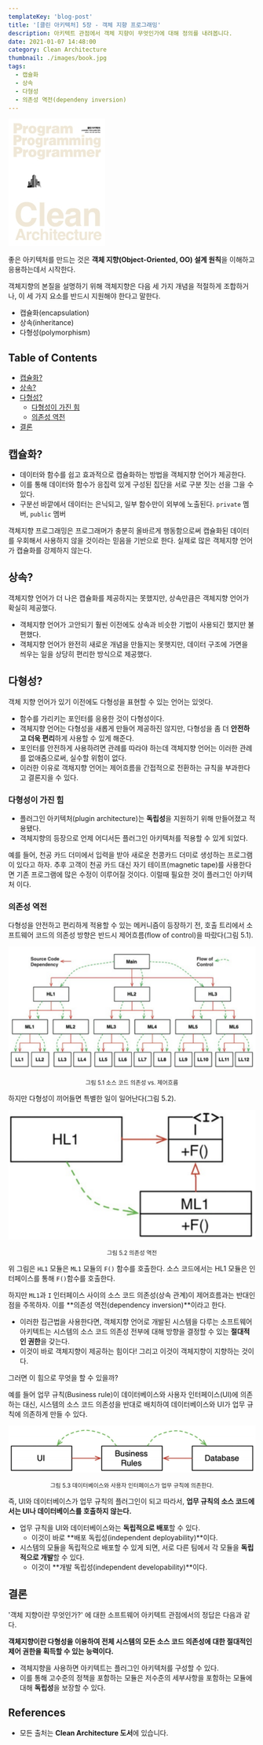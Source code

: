 ```yaml
---
templateKey: 'blog-post'
title: '[클린 아키텍처] 5장 - 객체 지향 프로그래밍'
description: 아키텍트 관점에서 객체 지향이 무엇인가에 대해 정의를 내려봅니다.
date: 2021-01-07 14:48:00
category: Clean Architecture
thumbnail: ./images/book.jpg
tags:
  - 캡슐화
  - 상속
  - 다형성
  - 의존성 역전(dependeny inversion)
---
```


![clean-architecture-book-thumbnail](./images/book.jpg)

좋은 아키텍처를 만드는 것은 **객체 지향(Object-Oriented, OO) 설계 원칙**을 이해하고 응용하는데서 시작한다.

객체지향의 본질을 설명하기 위해 객체지향은 다음 세 가지 개념을 적절하게 조합하거나, 이 세 가지 요소를 반드시 지원해야 한다고 말한다.

- 캡슐화(encapsulation)
- 상속(inheritance)
- 다형성(polymorphism)

## Table of Contents

- [캡슐화?](#캡슐화)
- [상속?](#상속)
- [다형성?](#다형성)
  - [다형성이 가진 힘](#다형성이-가진-힘)
  - [의존성 역전](#의존성-역전)
- [결론](#결론)

## 캡슐화?

- 데이터와 함수를 쉽고 효과적으로 캡슐화하는 방법을 객체지향 언어가 제공한다.
- 이를 통해 데이터와 함수가 응집력 있게 구성된 집단을 서로 구분 짓는 선을 그을 수 있다.
- 구분선 바깥에서 데이터는 은닉되고, 일부 함수만이 외부에 노출된다. `private` 멤버, `public` 멤버

객체지향 프로그래밍은 프로그래머가 충분히 올바르게 행동함으로써 캡슐화된 데이터를 우회해서 사용하지 않을 것이라는 믿음을 기반으로 한다. 실제로 많은 객체지향 언어가 캡슐화를 강제하지 않는다.

## 상속?

객체지향 언어가 더 나은 캡슐화를 제공하지는 못했지만, 상속만큼은 객체지향 언어가 확실히 제공했다.

- 객체지향 언어가 고안되기 훨씬 이전에도 상속과 비슷한 기법이 사용되긴 했지만 불편했다.
- 객체지향 언어가 완전히 새로운 개념을 만들지는 못햇지만, 데이터 구조에 가면을 씌우는 일을 상당히 편리한 방식으로 제공했다.

## 다형성?

객체 지향 언어가 있기 이전에도 다형성을 표현할 수 있는 언어는 있엇다.

- 함수를 가리키는 포인터를 응용한 것이 다형성이다.
- 객체지향 언어는 다형성을 새롭게 만들어 제공하진 않지만, 다형성을 좀 더 **안전하고 더욱 편리**하게 사용할 수 있게 해준다.
- 포인터를 안전하게 사용하려면 관례를 따라야 하는데 객체지향 언어는 이러한 관례를 없애줌으로써, 실수할 위험이 없다.
- 이러한 이유로 객채지향 언어는 제어흐름을 간접적으로 전환하는 규칙을 부과한다고 결론지을 수 있다.

### 다형성이 가진 힘

- 플러그인 아키텍처(plugin architecture)는 **독립성**을 지원하기 위해 만들어졌고 적용됐다.
- 객체지향의 등장으로 언제 어디서든 플러그인 아키텍처를 적용할 수 있게 되었다.

예를 들어, 천공 카드 더미에서 입력을 받아 새로운 천콩카드 더미로 생성하는 프로그램이 있다고 하자. 추후 고객이 천공 카드 대신 자기 테이프(magnetic tape)를 사용한다면 기존 프로그램에 많은 수정이 이루어질 것이다. 이럴때 필요한 것이 플러그인 아키텍처 이다.

### 의존성 역전

다형성을 안전하고 편리하게 적용할 수 있는 메커니즘이 등장하기 전, 호출 트리에서 소프트웨어 코드의 의존성 방향은 반드시 제어흐름(flow of control)을 따랐다(그림 5.1).

![그림 5.1 소스 코드 의존성 vs. 제어흐름](./images/image-5.1.png)

<p style="text-align: center;"><small>그림 5.1 소스 코드 의존성 vs. 제어흐름</small></p>

하지만 다형성이 끼어들면 특별한 일이 일어난다(그림 5.2).

![그림 5.2 의존성 역전](./images/image-5.2.png)

<p style="text-align: center;"><small>그림 5.2 의존성 역전</small></p>

위 그림은 `HL1` 모듈은 `ML1` 모듈의 `F()` 함수를 호출한다. 소스 코드에서는 HL1 모듈은 인터페이스를 통해 `F()`함수를 호출한다.

하지만 `ML1`과 `I` 인터페이스 사이의 소스 코드 의존성(상속 관계)이 제어흐름과는 반대인 점을 주목하자. 이를 **의존성 역전(dependency inversion)**이라고 한다.

- 이러한 접근법을 사용한다면, 객체지향 언어로 개발된 시스템을 다루는 소프트웨어 아키텍트는 시스템의 소스 코드 의존성 전부에 대해 방향을 결정할 수 있는 **절대적인 권한**을 갖는다.
- 이것이 바로 객체지향이 제공하는 힘이다! 그리고 이것이 객체지향이 지향하는 것이다.

그러면 이 힘으로 무엇을 할 수 있을까?

예를 들어 업무 규칙(Business rule)이 데이터베이스와 사용자 인터페이스(UI)에 의존하는 대신, 시스템의 소스 코드 의존성을 반대로 배치하여 데이터베이스와 UI가 업무 규칙에 의존하게 만들 수 있다.

![그림 5.3 데이터베이스와 사용자 인터페이스가 업무 규칙에 의존한다.](./images/image-5.3.png)

<p style="text-align: center;"><small>그림 5.3 데이터베이스와 사용자 인터페이스가 업무 규칙에 의존한다.</small></p>

즉, UI와 데이터베이스가 업무 규칙의 플러그인이 되고 따라서, **업무 규칙의 소스 코드에서는 UI나 데이터베이스를 호출하지 않는다.**

- 업무 규칙을 UI와 데이터베이스와는 **독립적으로 배포**할 수 있다.
  - 이것이 바로 **배포 독립성(independent deployability)**이다.
- 시스템의 모듈을 독립적으로 배포할 수 있게 되면, 서로 다른 팀에서 각 모듈을 **독립적으로 개발**할 수 있다.
  - 이것이 **개발 독립성(independent developability)**이다.

## 결론

'객체 지향이란 무엇인가?' 에 대한 소프트웨어 아키텍트 관점에서의 정답은 다음과 같다.

**객체지향이란 다형성을 이용하여 전체 시스템의 모든 소스 코드 의존성에 대한 절대적인 제어 권한을 획득할 수 있는 능력이다.**

- 객체지향을 사용하면 아키텍트는 플러그인 아키텍처를 구성할 수 있다.
- 이를 통해 고수준의 정책을 포함하는 모듈은 저수준의 세부사항을 포함하는 모듈에 대해 **독립성**을 보장할 수 있다.

## References

- 모든 출처는 **Clean Architecture 도서**에 있습니다.
